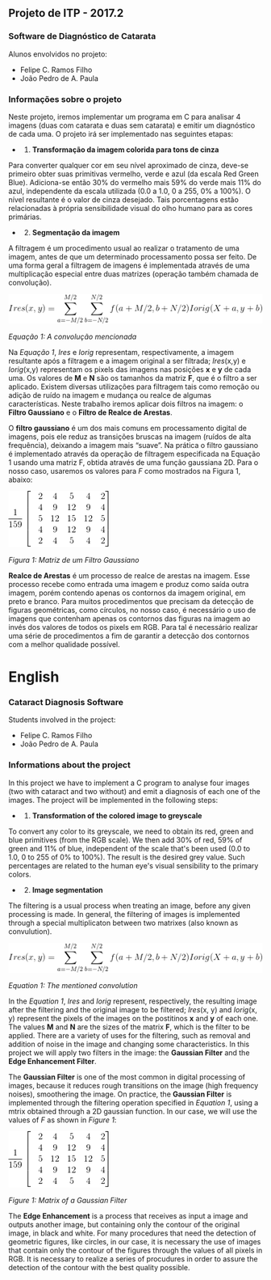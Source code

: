 ## Projeto de ITP - 2017.2
### Software de Diagnóstico de Catarata

Alunos envolvidos no projeto:
- Felipe C. Ramos Filho
- João Pedro de A. Paula

### Informações sobre o projeto
Neste projeto, iremos implementar um programa em C para analisar 4 imagens (duas
 com catarata e duas sem catarata) e emitir um diagnóstico de cada uma.
O projeto irá ser implementado nas seguintes etapas:

- 1. **Transformação da imagem colorida para tons de cinza**

Para converter qualquer cor em seu nível aproximado de cinza, deve-se primeiro 
obter suas primitivas vermelho, verde e azul (da escala Red Green Blue). 
Adiciona-se então 30% do vermelho mais 59% do verde mais 11% do azul, 
independente da escala utilizada (0.0 a 1.0, 0 a 255, 0% a 100%). O nível 
resultante é o valor de cinza desejado. Tais porcentagens estão relacionadas à 
própria sensibilidade visual do olho humano para as cores primárias.

- 2. **Segmentação da imagem**

A filtragem é um procedimento usual ao realizar o tratamento de uma imagem, 
antes de que um determinado processamento possa ser feito. De uma forma geral a 
filtragem de imagens é implementada através de uma multiplicação especial entre 
duas matrizes (operação também chamada de convolução).

![summation](res/summation.png)

*Equação 1: A convolução mencionada*

Na *Equação 1*, *Ires* e *Iorig* representam, respectivamente, a imagem 
resultante após a filtragem e a imagem original a ser filtrada; *Ires*(x,y) e 
*Iorig*(x,y) representam os pixels das imagens nas posições **x** e **y** de 
cada uma. Os valores de **M** e **N** são os tamanhos da matriz **F**, que é o 
filtro a ser aplicado. Existem diversas utilizações para filtragem tais como 
remoção ou adição de ruído na imagem e mudança ou realce de algumas 
características. Neste trabalho iremos aplicar dois filtros na imagem: o 
**Filtro Gaussiano** e o **Filtro de Realce de Arestas**.  

O **filtro gaussiano** é um dos mais comuns em processamento digital de imagens,
pois ele reduz as transições bruscas na imagem (ruídos de alta frequência), 
deixando a imagem mais “suave”. Na prática o filtro gaussiano é implementado 
através da operação de filtragem especificada na Equação 1 usando uma matriz F,
obtida através de uma função gaussiana 2D. Para o nosso caso, usaremos os 
valores para *F* como mostrados na Figura 1, abaixo:

![matrix](res/matrix.png)

*Figura 1: Matriz de um Filtro Gaussiano*

**Realce de Arestas** é um processo de realce de arestas na imagem. Esse 
processo recebe como entrada uma imagem e produz como saída outra imagem, porém
contendo apenas os contornos da imagem original, em preto e branco. Para muitos
procedimentos que precisam da detecção de figuras geométricas, como círculos, no
nosso caso, é necessário o uso de imagens que contenham apenas os contornos das 
figuras na imagem ao invés dos valores de todos os pixels em RGB. Para tal é 
necessário realizar uma série de procedimentos a fim de garantir a detecção dos
contornos com a melhor qualidade possível.

# English

### Cataract Diagnosis Software

Students involved in the project:
- Felipe C. Ramos Filho
- João Pedro de A. Paula

### Informations about the project
  In this project we have to implement a C program to analyse four images (two
with cataract and two without) and emit a diagnosis of each one of the images.
The project will be implemented in the following steps:

- 1. **Transformation of the colored image to greyscale**

To convert any color to its greyscale, we need to obtain its red, green and blue
primitives (from the RGB scale). We then add 30% of red, 59% of green and 11% of
blue, independent of the scale that's been used (0.0 to 1.0, 0 to 255 of 0% to
100%). The result is the desired grey value. Such percentages are related to the
human eye's visual sensibility to the primary colors.

- 2. **Image segmentation**

The filtering is a usual process when treating an image, before any given
processing is made. In general, the filtering of images is implemented through
a special multiplicaton between two matrixes (also known as convulution).

![summation](res/summation.png)

*Equation 1: The mentioned convolution*

In the *Equation 1*, *Ires* and *Iorig* represent, respectively, the resulting
image after the filtering and the original image to be filtered; *Ires*(x, y)
and *Iorig*(x, y) represent the pixels of the images on the postitinos **x** and
**y** of each one. The values **M** and **N** are the sizes of the matrix **F**,
which is the filter to be applied. There are a variety of uses for the
filtering, such as removal and addition of noise in the image and changing some
characteristics. In this project we will apply two filters in the image: the
**Gaussian Filter** and the **Edge Enhancement Filter**.

The **Gaussian Filter** is one of the most common in digital processing of
images, because it reduces rough transitions on the image (high frequency
noises), smoothering the image. On practice, the **Gaussian Filter** is
implemented through the filtering operation specified in *Equation 1*, using a
mtrix obtained through a 2D gaussian function. In our case, we will use the
values of *F* as shown in *Figure 1*:

![matrix](res/matrix.png)

*Figure 1: Matrix of a Gaussian Filter*

The **Edge Enhancement** is a process that receives as input a image and outputs
another image, but containing only the contour of the original image, in black
and white. For many procedures that need the detection of geometric figures,
like circles, in our case, it is necessary the use of images that contain only
the contour of the figures through the values of all pixels in RGB. It is
necessary to realize a series of procudures in order to assure the detection of
the contour with the best quality possible.

